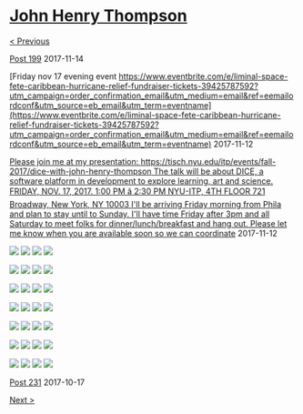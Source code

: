 # [John Henry Thompson](../README.md)

[< Previous](2017-11-20-1.md)



[Post 199](http://www.businessinsider.com/beddit-2013-11)
2017-11-14



[Friday nov 17 evening event  https://www.eventbrite.com/e/liminal-space-fete-caribbean-hurricane-relief-fundraiser-tickets-39425787592?utm_campaign=order_confirmation_email&utm_medium=email&ref=eemailordconf&utm_source=eb_email&utm_term=eventname](https://www.eventbrite.com/e/liminal-space-fete-caribbean-hurricane-relief-fundraiser-tickets-39425787592?utm_campaign=order_confirmation_email&utm_medium=email&ref=eemailordconf&utm_source=eb_email&utm_term=eventname)
2017-11-12



[Please join me at my presentation:  https://tisch.nyu.edu/itp/events/fall-2017/dice-with-john-henry-thompson  The talk will be about DICE, a software platform in development to explore learning, art and science.  FRIDAY, NOV. 17, 2017. 1:00 PM â 2:30 PM NYU-ITP, 4TH FLOOR 721 Broadway, New York, NY 10003  I'll be arriving Friday morning from Phila and plan to stay until to Sunday. I'll have time Friday after 3pm and all Saturday to meet folks for dinner/lunch/breakfast and hang out.  Please let me know when you are available soon so we can coordinate](https://tisch.nyu.edu/itp/events/fall-2017/dice-with-john-henry-thompson)
2017-11-12

[![](../media/2017-11-12/Timeline-Photos-The-colored-mind-somewhere-in-the-creative-energ-thumb.jpg)](../posts/2017-11-12-3.md) [![](../media/2017-11-12/Timeline-Photos-Learning-up-the-youth-thumb.jpg)](../posts/2017-11-12-4.md) [![](../media/2017-11-12/Timeline-Photos-Fond-memories-of-languages-of-yesteryear-thumb.jpg)](../posts/2017-11-12-5.md) [![](../media/2017-11-12/OS-X-Photos-Jervis-Thompson-on-his-way-to-a-date-with-Destiny-thumb.jpg)](../posts/2017-11-12-6.md)

[![](../media/2017-11-12/OS-X-Photos-Jervo-enjoys-another-trip-around-our-sun-thumb.jpg)](../posts/2017-11-12-7.md) [![](../media/2017-11-10/Timeline-Photos-Colored-mind-RGB-cactus-thumb.jpg)](../posts/2017-11-10-1.md) [![](../media/2017-11-09/Timeline-Photos-DICE-123-Good-morning-gravity-thumb.jpg)](../posts/2017-11-09-1.md) [![](../media/2017-11-09/Timeline-Photos-Colored-mind-RGB-bite-force-thumb.jpg)](../posts/2017-11-09-2.md)

[![](../media/2017-11-09/Teeth-upgrade-complete-3D-is-everywhere-thumb.jpg)](../posts/2017-11-09-3.md) [![](../media/2017-11-08/Timeline-Photos-Between-a-rock-and-a-thumb.jpg)](../posts/2017-11-08-1.md) [![](../media/2017-11-08/Timeline-Photos-North-America-from-above-thumb.jpg)](../posts/2017-11-08-2.md) [![](../media/2017-11-05/Timeline-Photos-Colored-mind-DICE-API-desktop-and-device-debuggi-thumb.jpg)](../posts/2017-11-05-1.md)

[![](../media/2017-11-05/Timeline-Photos-Colored-mind-portal-to-Serius-B-thumb.jpg)](../posts/2017-11-05-2.md) [![](../media/2017-11-03/Timeline-Photos-Colored-mind-star-tomatoe-thumb.jpg)](../posts/2017-11-03-1.md) [![](../media/2017-11-03/Timeline-Photos-Colored-mind-transmission-from-Serius-B-4k-thumb.jpg)](../posts/2017-11-03-2.md) [![](../media/2017-11-03/Timeline-Photos-Colored-mind-transmission-from-Serius-B-1k-254-thumb.jpg)](../posts/2017-11-03-3.md)

[![](../media/2017-11-03/Timeline-Photos-Colored-mind-transmission-from-Serius-B-1k-255-thumb.jpg)](../posts/2017-11-03-4.md) [![](../media/2017-10-31/Timeline-Photos-Colored-mind-end-of-month-DICE-doodle-thumb.jpg)](../posts/2017-10-31-1.md) [![](../media/2017-10-31/Timeline-Photos-Colored-mind-end-of-month-DICE-doodle-1-thumb.jpg)](../posts/2017-10-31-2.md) [![](../media/2017-10-31/Timeline-Photos-Colored-mind-end-of-month-DICE-doodle-2-thumb.jpg)](../posts/2017-10-31-3.md)

[![](../media/2017-10-29/Timeline-Photos-Proud-father-of-Nile-Thompson-trying-out-for-Lac-thumb.jpg)](../posts/2017-10-29-1.md) [![](../media/2017-10-29/Timeline-Photos-Colored-mind-wet-memories-of-past-seasons-thumb.jpg)](../posts/2017-10-29-2.md) [![](../media/2017-10-29/Timeline-Photos-Colored-mind-new-life-peeking-thru-old-thumb.jpg)](../posts/2017-10-29-3.md) [![](../media/2017-10-27/Timeline-Photos-In-shadow-thumb.jpg)](../posts/2017-10-27-1.md)

[![](../media/2017-10-27/Timeline-Photos-In-light-thumb.jpg)](../posts/2017-10-27-2.md) [![](../media/2017-10-24/Timeline-Photos-Post-storm-thumb.jpg)](../posts/2017-10-24-1.md) [![](../media/2017-10-22/Timeline-Photos-Metal-Odd-couple-in-my-hood-thumb.jpg)](../posts/2017-10-22-1.md) [![](../media/2017-10-18/Timeline-Photos-Skype-chat-with-my-cosmic-twin-benjaminb-on-our-thumb.jpg)](../posts/2017-10-18-1.md)



[Post 231](https://mobile.nytimes.com/blogs/krugman/2017/10/14/lies-lies-lies-lies-lies-lies-lies-lies-lies-lies/?smid=fb-share&referer=http%3A%2F%2Fm.facebook.com)
2017-10-17

[Next >](2017-09-28-1.md)